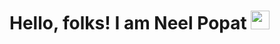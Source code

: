 
# Hello, folks! I am Neel Popat <img src="https://raw.githubusercontent.com/MartinHeinz/MartinHeinz/master/wave.gif" width="30px">
